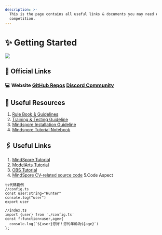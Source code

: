 ```yaml
---
description: >-
  This is the page contains all useful links & documents you may need during the
  competition.
---
```

# 
# ✨ Getting Started

![](.gitbook/assets/logos%20%282%29%20%281%29.png)

## 🔗 Official Links

### 💻  Website   [GitHub Repos](https://github.com/MindSporeChallenge21)  [Discord Community](https://discord.com/invite/SDpVGMxpWe)

## 📃 Useful Resources

1. [Rule Book & Guidelines](https://mindsporechallenge21.github.io/MSC21_Documentation/rules/rules/index.html)
2. [Training & Testing Guideline](training-and-testing/traintest.md)
3. [Mindspore Installation Guideline](mindspore-tutorial/mindspore-installation-guide.md)
4. [Mindspore Tutorial Notebook](https://github.com/MindSporeChallenge21/resources/tree/main/notebook)

## 🖇 Useful Links

1. [MindSpore Tutorial](https://www.mindspore.cn/tutorials/en/r1.3/index.html)
2. [ModelArts Tutorial](https://support.huaweicloud.com/intl/en-us/modelarts/index.html)
3. [OBS Tutorial](https://support.huaweicloud.com/intl/en-us/obs/index.html)
4. [MindSpore CV-related source code](https://gitee.com/mindspore/mindspore/tree/master/model_zoo/official/cv)
5.Code Aspect
```
ts代碼範例
//config.ts
const user:string="Hunter"
console.log("user")
export user

//index.ts
import {user} from './config.ts'
const f:function<user,age>{
  console.log(`${user}您好！您的年齡為${age}`)
};
```